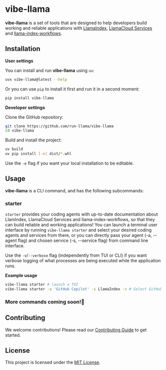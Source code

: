 # vibe-llama

**vibe-llama** is a set of tools that are designed to help developers build working and reliable applications with [LlamaIndex](https://github.com/run-llama/llama_index), [LlamaCloud Services](https://github.com/run-llama/llama_cloud_services) and [llama-index-workflows](https://github.com/run-llama/workflows-py).

## Installation

**User settings**

You can install and run **vibe-llama** using `uv`:

```bash
uvx vibe-llama@latest --help
```

Or you can use `pip` to install it first and run it in a second moment:

```bash
pip install vibe-llama
```

**Developer settings**

Clone the GitHub repository:

```bash
git clone https://github.com/run-llama/vibe-llama
cd vibe-llama
```

Build and install the project:

```bash
uv build
uv pip install [-e] dist/*.whl
```

Use the `-e` flag if you want your local installation to be editable.

## Usage

**vibe-llama** is a CLI command, and has the following subcommands:

### starter

`starter` provides your coding agents with up-to-date documentation about LlamIndex, LlamaCloud Services and llama-index-workflows, so that they can build reliable and working applications! You can launch a terminal user interface by running `vibe-llama starter` and select your desired coding agents and services from there, or you can directly pass your agent (-a, --agent flag) and chosen service (-s, --service flag) from command line interface.

Use the `-v`/`--verbose` flag (independently from TUI or CLI) if you want verbose logging of what processes are being executed while the application runs.

**Example usage**

```bash
vibe-llama starter # launch a TUI
vibe-llama starter -a 'GitHub Copilot' -s LlamaIndex -v # Select GitHub Copilot and LlamaIndex and enable verbose logging
```

### More commands coming soon!🎉

## Contributing

We welcome contributions! Please read our [Contributing Guide](CONTRIBUTING.md) to get started.

## License

This project is licensed under the [MIT License](./LICENSE).
